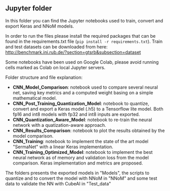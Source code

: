 ## Jupyter folder

In this folder you can find the Jupyter notebooks used to train, convert and export Keras and NNoM models.

In order to run the files please install the required packages that can be found in the requirements.txt file (`pip install -r requirements.txt`). 
Train and test datasets can be downloaded from here: http://benchmark.ini.rub.de/?section=gtsrb&subsection=dataset

Some notebooks have been used on Google Colab, please avoid running cells marked as Colab on local Jupyter servers.

Folder structure and file explanation:
<ul>
  <li><b>CNN_Model_Comparison</b>: notebook used to compare several neural net, saving key metrics and a computed weight basing on a simple mathematical model.</li>
  <li><b>CNN_Post_Training_Quantization_Model</b>: notebook to quantize, convert and export a Keras model (.h5) to a Tensorflow lite model. Both fp16 and int8 models with fp32 and int8 inputs are exported.</li>
  <li><b>CNN_Quantization_Aware_Model</b>: notebook to re-train the neural network with a quatization-aware approach.</li>
  <li><b>CNN_Results_Comparison</b>: notebook to plot the results obtained by the model comparison.</li>
  <li><b>CNN_Training</b>: notebook to implement the state of the art model "SermaNet" with a linear Keras implementation.</li>
  <li><b>CNN_Training_Optimized_Model</b>: notebook to implement the best neural network as of memory and validation loss from the model comparison. Keras implementation and metrics are proposed.</li>
</ul>

The folders presents the exported models in "Models", the scripts to quantize and to convert the model with NNoM in "NNoM" and some test data to validate the NN with CubeAI in "Test_data"
